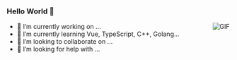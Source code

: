 ### Hello World 👋

<!--
**andydodo/andydodo** is a ✨ _special_ ✨ repository because its `README.md` (this file) appears on your GitHub profile.

Here are some ideas to get you started:
-->
<img align="right" alt="GIF" src="https://raw.githubusercontent.com/haoruilee/haoruilee/master/pic/pusheencode.gif" />

- 🔭 I’m currently working on ...
- 🌱 I’m currently learning Vue, TypeScript, C++, Golang...
- 👯 I’m looking to collaborate on ...
- 🤔 I’m looking for help with ...
<!--
- 💬 Ask me about ...
- 📫 How to reach me: ...
- 😄 Pronouns: ...
- ⚡ Fun fact: ...
-->
